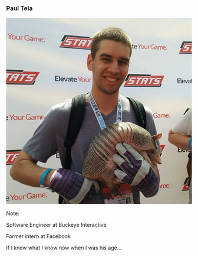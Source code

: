 ### Paul Tela

![Paul Tela](resources/paul-tela.jpg)<!-- .element: style="max-width: 50%;" -->


Note:

Software Engineer at Buckeye Interactive

Former intern at Facebook

If I knew what I know now when I was his age...